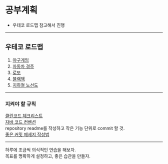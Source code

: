 # 공부계획
* 우테코 로드맵 참고해서 진행
***
## 우테코 로드맵
1. [야구게임](https://github.com/woowacourse/java-baseball-precourse)      
2. [자동차 경주](https://github.com/woowacourse/java-racingcar-precourse)     
3. [로또](https://github.com/woowacourse/java-lotto)    
4. [블랙잭](https://github.com/woowacourse/java-blackjack/tree/master)    
5. [지하철 노선도](https://github.com/doorisopen/java-subway-map-precourse)   
***
### 지켜야 할 규칙
[클린코드 체크리스트](https://github.com/woowacourse/woowacourse-docs/blob/master/cleancode/pr_checklist.md)    
[자바 코드 컨벤션](https://myeonguni.tistory.com/1596)    
repository readme를 작성하고 작은 기능 단위로 commit 할 것.   
[좋은 커밋 메세지 작성법](https://blog.ull.im/engineering/2019/03/10/logs-on-git.html)
***
하루에 조금씩 의식적인 연습을 해보자.    
목표를 명확하게 설정하고, 좋은 습관을 만들자.
